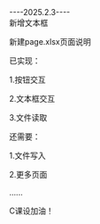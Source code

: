 <div align="left">----2025.2.3----</div>
新增文本框

新建page.xlsx页面说明

<div align="left">已实现：</div>

1.按钮交互

2.文本框交互

3.文件读取

<div align="left">还需要：</div>

1.文件写入

2.更多页面

......

C课设加油！
